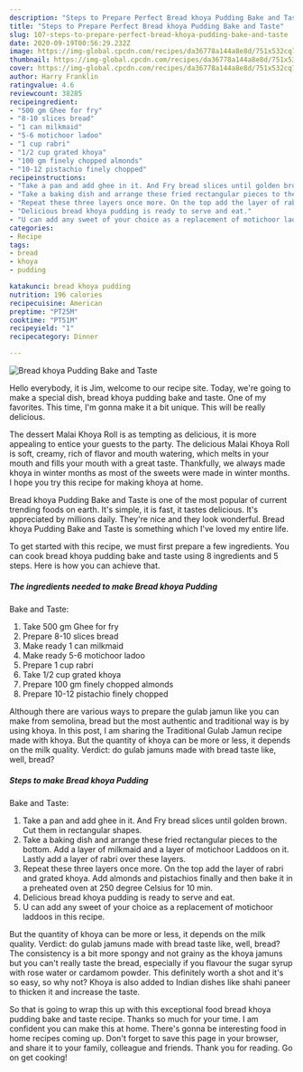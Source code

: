 ```yaml
---
description: "Steps to Prepare Perfect Bread khoya Pudding Bake and Taste"
title: "Steps to Prepare Perfect Bread khoya Pudding Bake and Taste"
slug: 107-steps-to-prepare-perfect-bread-khoya-pudding-bake-and-taste
date: 2020-09-19T00:56:29.232Z
image: https://img-global.cpcdn.com/recipes/da36778a144a8e8d/751x532cq70/bread-khoya-pudding-bake-and-taste-recipe-main-photo.jpg
thumbnail: https://img-global.cpcdn.com/recipes/da36778a144a8e8d/751x532cq70/bread-khoya-pudding-bake-and-taste-recipe-main-photo.jpg
cover: https://img-global.cpcdn.com/recipes/da36778a144a8e8d/751x532cq70/bread-khoya-pudding-bake-and-taste-recipe-main-photo.jpg
author: Harry Franklin
ratingvalue: 4.6
reviewcount: 38285
recipeingredient:
- "500 gm Ghee for fry"
- "8-10 slices bread"
- "1 can milkmaid"
- "5-6 motichoor ladoo"
- "1 cup rabri"
- "1/2 cup grated khoya"
- "100 gm finely chopped almonds"
- "10-12 pistachio finely chopped"
recipeinstructions:
- "Take a pan and add ghee in it. And Fry bread slices until golden brown. Cut them in rectangular shapes."
- "Take a baking dish and arrange these fried rectangular pieces to the bottom. Add a layer of milkmaid and a layer of motichoor Laddoos on it. Lastly add a layer of rabri over these layers."
- "Repeat these three layers once more. On the top add the layer of rabri and grated khoya. Add almonds and pistachios finally and then bake it in a preheated oven at 250 degree Celsius for 10 min."
- "Delicious bread khoya pudding is ready to serve and eat."
- "U can add any sweet of your choice as a replacement of motichoor laddoos in this recipe."
categories:
- Recipe
tags:
- bread
- khoya
- pudding

katakunci: bread khoya pudding 
nutrition: 196 calories
recipecuisine: American
preptime: "PT25M"
cooktime: "PT51M"
recipeyield: "1"
recipecategory: Dinner

---
```



![Bread khoya Pudding
Bake and Taste](https://img-global.cpcdn.com/recipes/da36778a144a8e8d/751x532cq70/bread-khoya-pudding-bake-and-taste-recipe-main-photo.jpg)

Hello everybody, it is Jim, welcome to our recipe site. Today, we're going to make a special dish, bread khoya pudding
bake and taste. One of my favorites. This time, I'm gonna make it a bit unique. This will be really delicious.

The dessert Malai Khoya Roll is as tempting as delicious, it is more appealing to entice your guests to the party. The delicious Malai Khoya Roll is soft, creamy, rich of flavor and mouth watering, which melts in your mouth and fills your mouth with a great taste. Thankfully, we always made khoya in winter months as most of the sweets were made in winter months. I hope you try this recipe for making khoya at home.

Bread khoya Pudding
Bake and Taste is one of the most popular of current trending foods on earth. It's simple, it is fast, it tastes delicious. It's appreciated by millions daily. They're nice and they look wonderful. Bread khoya Pudding
Bake and Taste is something which I've loved my entire life.


To get started with this recipe, we must first prepare a few ingredients. You can cook bread khoya pudding
bake and taste using 8 ingredients and 5 steps. Here is how you can achieve that.

<!--inarticleads1-->

##### The ingredients needed to make Bread khoya Pudding
Bake and Taste:

1. Take 500 gm Ghee for fry
1. Prepare 8-10 slices bread
1. Make ready 1 can milkmaid
1. Make ready 5-6 motichoor ladoo
1. Prepare 1 cup rabri
1. Take 1/2 cup grated khoya
1. Prepare 100 gm finely chopped almonds
1. Prepare 10-12 pistachio finely chopped


Although there are various ways to prepare the gulab jamun like you can make from semolina, bread but the most authentic and traditional way is by using khoya. In this post, I am sharing the Traditional Gulab Jamun recipe made with khoya. But the quantity of khoya can be more or less, it depends on the milk quality. Verdict: do gulab jamuns made with bread taste like, well, bread? 

<!--inarticleads2-->

##### Steps to make Bread khoya Pudding
Bake and Taste:

1. Take a pan and add ghee in it. And Fry bread slices until golden brown. Cut them in rectangular shapes.
1. Take a baking dish and arrange these fried rectangular pieces to the bottom. Add a layer of milkmaid and a layer of motichoor Laddoos on it. Lastly add a layer of rabri over these layers.
1. Repeat these three layers once more. On the top add the layer of rabri and grated khoya. Add almonds and pistachios finally and then bake it in a preheated oven at 250 degree Celsius for 10 min.
1. Delicious bread khoya pudding is ready to serve and eat.
1. U can add any sweet of your choice as a replacement of motichoor laddoos in this recipe.


But the quantity of khoya can be more or less, it depends on the milk quality. Verdict: do gulab jamuns made with bread taste like, well, bread? The consistency is a bit more spongy and not grainy as the khoya jamuns but you can&#39;t really taste the bread, especially if you flavour the sugar syrup with rose water or cardamom powder. This definitely worth a shot and it&#39;s so easy, so why not? Khoya is also added to Indian dishes like shahi paneer to thicken it and increase the taste. 

So that is going to wrap this up with this exceptional food bread khoya pudding
bake and taste recipe. Thanks so much for your time. I am confident you can make this at home. There's gonna be interesting food in home recipes coming up. Don't forget to save this page in your browser, and share it to your family, colleague and friends. Thank you for reading. Go on get cooking!
